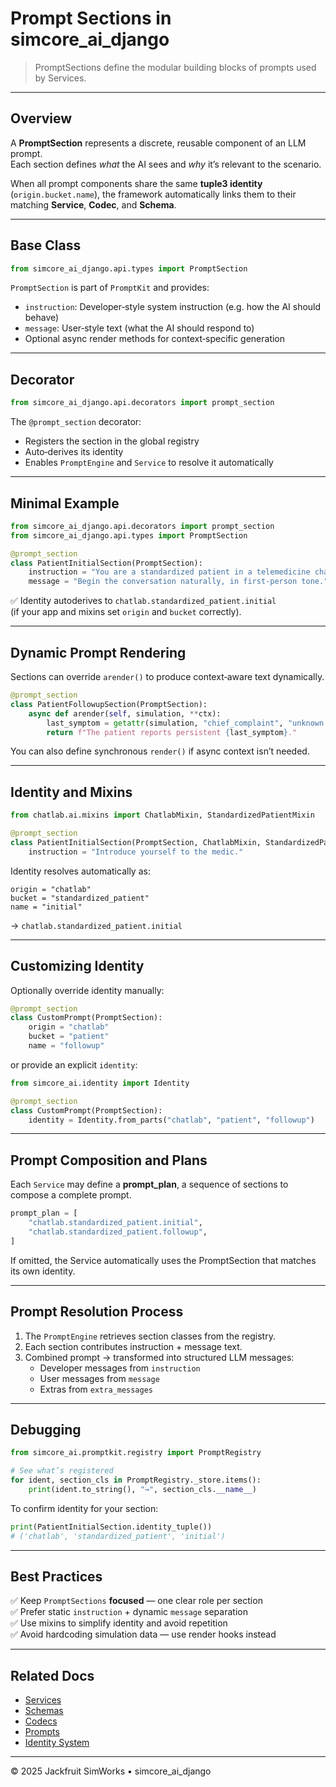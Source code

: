# Prompt Sections in simcore_ai_django

> PromptSections define the modular building blocks of prompts used by Services.

---

## Overview

A **PromptSection** represents a discrete, reusable component of an LLM prompt.  
Each section defines *what* the AI sees and *why* it’s relevant to the scenario.

When all prompt components share the same **tuple3 identity** (`origin.bucket.name`),
the framework automatically links them to their matching **Service**, **Codec**, and **Schema**.

---

## Base Class

```python
from simcore_ai_django.api.types import PromptSection
```

`PromptSection` is part of `PromptKit` and provides:
- `instruction`: Developer‑style system instruction (e.g. how the AI should behave)
- `message`: User‑style text (what the AI should respond to)
- Optional async render methods for context‑specific generation

---

## Decorator

```python
from simcore_ai_django.api.decorators import prompt_section
```

The `@prompt_section` decorator:
- Registers the section in the global registry
- Auto‑derives its identity
- Enables `PromptEngine` and `Service` to resolve it automatically

---

## Minimal Example

```python
from simcore_ai_django.api.decorators import prompt_section
from simcore_ai_django.api.types import PromptSection

@prompt_section
class PatientInitialSection(PromptSection):
    instruction = "You are a standardized patient in a telemedicine chat."
    message = "Begin the conversation naturally, in first‑person tone."
```

✅ Identity autoderives to `chatlab.standardized_patient.initial`  
(if your app and mixins set `origin` and `bucket` correctly).

---

## Dynamic Prompt Rendering

Sections can override `arender()` to produce context‑aware text dynamically.

```python
@prompt_section
class PatientFollowupSection(PromptSection):
    async def arender(self, simulation, **ctx):
        last_symptom = getattr(simulation, "chief_complaint", "unknown symptoms")
        return f"The patient reports persistent {last_symptom}."
```

You can also define synchronous `render()` if async context isn’t needed.

---

## Identity and Mixins

```python
from chatlab.ai.mixins import ChatlabMixin, StandardizedPatientMixin

@prompt_section
class PatientInitialSection(PromptSection, ChatlabMixin, StandardizedPatientMixin):
    instruction = "Introduce yourself to the medic."
```

Identity resolves automatically as:

```
origin = "chatlab"
bucket = "standardized_patient"
name = "initial"
```

→ `chatlab.standardized_patient.initial`

---

## Customizing Identity

Optionally override identity manually:

```python
@prompt_section
class CustomPrompt(PromptSection):
    origin = "chatlab"
    bucket = "patient"
    name = "followup"
```

or provide an explicit `identity`:

```python
from simcore_ai.identity import Identity

@prompt_section
class CustomPrompt(PromptSection):
    identity = Identity.from_parts("chatlab", "patient", "followup")
```

---

## Prompt Composition and Plans

Each `Service` may define a **prompt_plan**, a sequence of sections to compose a complete prompt.

```python
prompt_plan = [
    "chatlab.standardized_patient.initial",
    "chatlab.standardized_patient.followup",
]
```

If omitted, the Service automatically uses the PromptSection that matches its own identity.

---

## Prompt Resolution Process

1. The `PromptEngine` retrieves section classes from the registry.
2. Each section contributes instruction + message text.
3. Combined prompt → transformed into structured LLM messages:
   - Developer messages from `instruction`
   - User messages from `message`
   - Extras from `extra_messages`

---

## Debugging

```python
from simcore_ai.promptkit.registry import PromptRegistry

# See what’s registered
for ident, section_cls in PromptRegistry._store.items():
    print(ident.to_string(), "→", section_cls.__name__)
```

To confirm identity for your section:

```python
print(PatientInitialSection.identity_tuple())
# ('chatlab', 'standardized_patient', 'initial')
```

---

## Best Practices

✅ Keep `PromptSections` **focused** — one clear role per section  
✅ Prefer static `instruction` + dynamic `message` separation  
✅ Use mixins to simplify identity and avoid repetition  
✅ Avoid hardcoding simulation data — use render hooks instead

---

## Related Docs

- [Services](services.md)
- [Schemas](schemas.md)
- [Codecs](codecs.md)
- [Prompts](prompts.md)
- [Identity System](identity.md)

---

© 2025 Jackfruit SimWorks • simcore_ai_django
